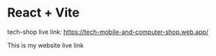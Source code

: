 # React + Vite
tech-shop live link: https://tech-mobile-and-computer-shop.web.app/


This is my website live link
